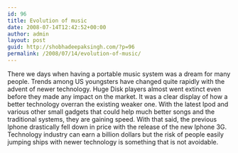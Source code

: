 ```yaml
---
id: 96
title: Evolution of music
date: 2008-07-14T12:42:52+00:00
author: admin
layout: post
guid: http://shobhadeepaksingh.com/?p=96
permalink: /2008/07/14/evolution-of-music/
---
```

There we days when having a portable music system was a dream for many people. Trends among US youngsters have changed quite rapidly with the advent of newer technology. Huge Disk players almost went extinct even before they made any impact on the market. It was a clear display of how a better technology overran the existing weaker one. With the latest Ipod and various other small gadgets that could help much better songs and the traditional systems, they are gaining speed. With that said, the previous Iphone drastically fell down in price with the release of the new Iphone 3G. Technology industry can earn a billion dollars but the risk of people easily jumping ships with newer technology is something that is not avoidable.